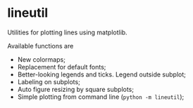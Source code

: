 
# lineutil

Utilities for plotting lines using matplotlib.

Available functions are

- New colormaps;
- Replacement for default fonts;
- Better-looking legends and ticks. Legend outside subplot;
- Labeling on subplots;
- Auto figure resizing by square subplots;
- Simple plotting from command line (`python -m lineutil`);
